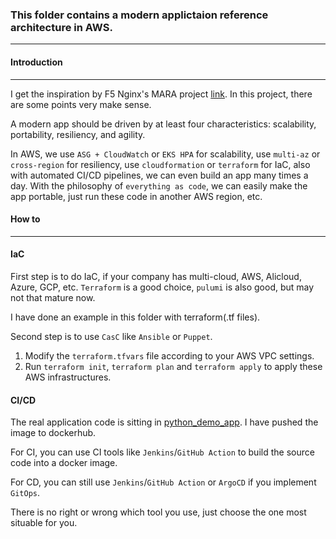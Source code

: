 ### This folder contains a modern applictaion reference architecture in AWS.
-----

#### Introduction
-----
I get the inspiration by F5 Nginx's MARA project [link](https://github.com/nginxinc/kic-reference-architectures). In this project, there are some points very make sense. 

A modern app should be driven by at least four characteristics: scalability, portability, resiliency, and agility.

In AWS, we use `ASG + CloudWatch` or `EKS HPA` for scalability, use `multi-az` or `cross-region` for resiliency, use `cloudformation` or `terraform` for IaC, also with automated CI/CD pipelines, we can even build an app many times a day. With the philosophy of `everything as code`, we can easily make the app portable, just run these code in another AWS region, etc.


#### How to
-----
#### IaC
First step is to do IaC, if your company has multi-cloud, AWS, Alicloud, Azure, GCP, etc. `Terraform` is a good choice, `pulumi` is also good, but may not that mature now.

I have done an example in this folder with terraform(.tf files).

Second step is to use `CasC` like `Ansible` or `Puppet`.

1. Modify the `terraform.tfvars` file according to your AWS VPC settings.
2. Run `terraform init`, `terraform plan` and `terraform apply` to apply these AWS infrastructures.

#### CI/CD
The real application code is sitting in [python_demo_app](https://github.com/dhutsj/python_demo). I have pushed the image to dockerhub.

For CI, you can use CI tools like `Jenkins`/`GitHub Action` to build the source code into a docker image.

For CD, you can still use `Jenkins`/`GitHub Action` or `ArgoCD` if you implement `GitOps`.

There is no right or wrong which tool you use, just choose the one most situable for you.
